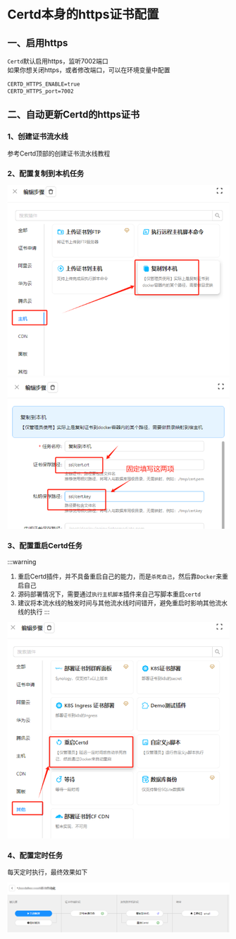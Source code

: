 # Certd本身的https证书配置

## 一、启用https

`Certd`默认启用https，监听7002端口    
如果你想关闭https，或者修改端口，可以在环境变量中配置
```shell
CERTD_HTTPS_ENABLE=true
CERTD_HTTPS_port=7002

```

## 二、自动更新Certd的https证书

### 1、创建证书流水线

参考Certd顶部的创建证书流水线教程

### 2、配置复制到本机任务
![](./images/1.png)
![](./images/2.png)

### 3、配置重启Certd任务
:::warning
1. 重启Certd插件，并不具备重启自己的能力，而是`杀死自己`，然后靠`Docker`来重启自己
2. 源码部署情况下，需要通过`执行主机脚本`插件来自己写脚本重启`certd`
3. 建议将本流水线的触发时间与其他流水线时间错开，避免重启时影响其他流水线的执行
:::

![img.png](./images/3.png)


### 4、配置定时任务
每天定时执行，最终效果如下

![](./images/ok.png)